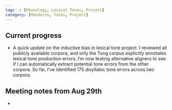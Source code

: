 ```yaml
---
tags  : [Phonology, Lexical Tones, Project]
category: [Mandarin, Tones, Project]
---
```

## Current progress
- A quick update on the inductive bias in lexical tone project. I reviewed all publicly available corpora, and only the Tong corpus explicitly annotates lexical tone production errors. I’m now testing alternative aligners to see if I can automatically extract potential tone errors from the other corpora. So far, I’ve identified 175 disyllabic tone errors across two corpora. 

## Meeting notes from Aug 29th
- 
